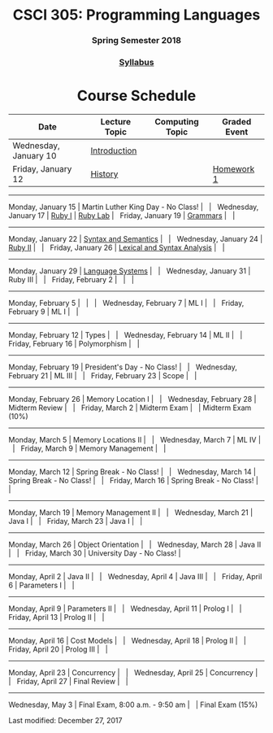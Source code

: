<div align="center">
<h1>CSCI 305: Programming Languages</h1>
<h3>Spring Semester 2018</h3>

<h3><a href="syllabus.html">Syllabus</a></h3>

<h1>Course Schedule</h1>
</div>

Date | Lecture Topic | Computing Topic | Graded Event
---- | ------------- | --------------- | ------------
Wednesday, January 10 | [Introduction](lectures/Intro/SimpleData/) | &nbsp; | &nbsp;
Friday, January 12 | [History](lectures/Intro/TurtleGraphics/) | &nbsp; | [Homework 1](homeworks/hw1.html)

---

Monday, January 15 | Martin Luther King Day - No Class! | &nbsp; | &nbsp;
Wednesday, January 17 | [Ruby I](lectures/ruby1.html) | [Ruby Lab](https://github.com/CSCI305/csci305-ruby-lab/) | &nbsp; 
Friday, January 19 | [Grammars](lectures/grammars.html) | &nbsp; | &nbsp;

---

Monday, January 22 | [Syntax and Semantics]() | &nbsp; | &nbsp;
Wednesday, January 24 | [Ruby II]() | &nbsp; | &nbsp;
Friday, January 26 | [Lexical and Syntax Analysis]() | &nbsp; | &nbsp;

---

Monday, January 29 | [Language Systems]() | &nbsp; | &nbsp;
Wednesday, January 31 | Ruby III | &nbsp; | &nbsp;
Friday, February 2 | &nbsp; | &nbsp; | &nbsp;

---

Monday, February 5 | &nbsp; | &nbsp; | &nbsp;
Wednesday, February 7 | ML I | &nbsp; | &nbsp;
Friday, February 9 | ML I | &nbsp; | &nbsp;

---

Monday, February 12 | Types | &nbsp; | &nbsp; 
Wednesday, February 14 | ML II | &nbsp; | &nbsp; 
Friday, February 16 | Polymorphism | &nbsp; | &nbsp; 

---

Monday, February 19 | President's Day - No Class! | &nbsp; | &nbsp; 
Wednesday, February 21 | ML III | &nbsp; | &nbsp; 
Friday, February 23 | Scope | &nbsp; | &nbsp; 

---

Monday, February 26 | Memory Location I | &nbsp; | &nbsp; 
Wednesday, February 28 | Midterm Review | &nbsp; | &nbsp; 
Friday, March 2 | Midterm Exam | &nbsp; | Midterm Exam (10%)

---

Monday, March 5 | Memory Locations II | &nbsp; | &nbsp; 
Wednesday, March 7 | ML IV | &nbsp; | &nbsp; 
Friday, March 9 | Memory Management | &nbsp; | &nbsp; 

---

Monday, March 12 | Spring Break - No Class! | &nbsp; | &nbsp; 
Wednesday, March 14 | Spring Break - No Class! | &nbsp; | &nbsp; 
Friday, March 16 | Spring Break - No Class! | &nbsp; |

---

Monday, March 19 | Memory Management II | &nbsp; | &nbsp; 
Wednesday, March 21 | Java I | &nbsp; | &nbsp; 
Friday,  March 23 | Java I | &nbsp; | &nbsp; 

---

Monday, March 26 | Object Orientation | &nbsp; | &nbsp; 
Wednesday, March 28 | Java II | &nbsp; | &nbsp; 
Friday, March 30 | University Day - No Class! | &nbsp; 

---

Monday, April 2 | Java II | &nbsp; | &nbsp; 
Wednesday, April 4 | Java III | &nbsp; | &nbsp; 
Friday, April 6 | Parameters I | &nbsp; | &nbsp; 

---

Monday, April 9 | Parameters II | &nbsp; | &nbsp; 
Wednesday, April 11 | Prolog I | &nbsp; | &nbsp; 
Friday, April 13 | Prolog II | &nbsp; |

---

Monday, April 16 | Cost Models | &nbsp; | &nbsp; 
Wednesday, April 18 | Prolog II | &nbsp; | &nbsp; 
Friday, April 20 | Prolog III | &nbsp; | &nbsp; 

---

Monday, April 23 | Concurrency | &nbsp; | &nbsp; 
Wednesday, April 25 | Concurrency | &nbsp; | &nbsp; 
Friday, April 27 | Final Review | &nbsp; | &nbsp; 

---

Wednesday, May 3 | Final Exam, 8:00 a.m. - 9:50 am | &nbsp; | Final Exam (15%)

Last modified: December 27, 2017
